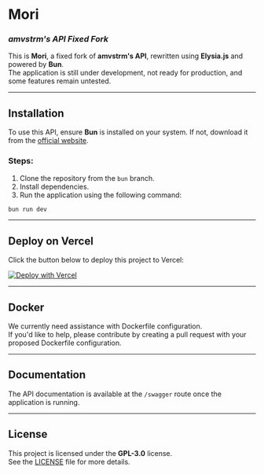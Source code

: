 # **Mori**  
### *amvstrm's API Fixed Fork*

This is **Mori**, a fixed fork of **amvstrm's API**, rewritten using **Elysia.js** and powered by **Bun**.  
The application is still under development, not ready for production, and some features remain untested.

---

## **Installation**  

To use this API, ensure **Bun** is installed on your system. If not, download it from the [official website](https://bun.sh).  

### **Steps**:  
1. Clone the repository from the `bun` branch.  
2. Install dependencies.  
3. Run the application using the following command:  

```bash
bun run dev 
```

---

## **Deploy on Vercel**  

Click the button below to deploy this project to Vercel:

[![Deploy with Vercel](https://vercel.com/button)](https://vercel.com/new/clone?repository-url=https://github.com/Cyckey/Mori-API)

---

## **Docker**  

We currently need assistance with Dockerfile configuration.  
If you'd like to help, please contribute by creating a pull request with your proposed Dockerfile configuration.  

---

## **Documentation**  

The API documentation is available at the `/swagger` route once the application is running.  

---

## **License**  

This project is licensed under the **GPL-3.0** license.  
See the [LICENSE](LICENSE) file for more details.
````  
